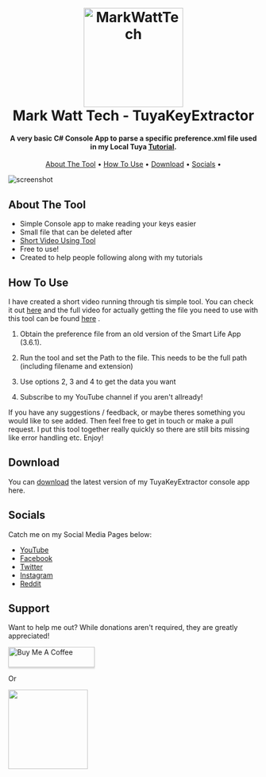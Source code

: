  <h1 align="center">
  <br>
  <a href="https://youtu.be/F00_4jDk06g"><img src="https://github.com/MarkWattTech/TuyaKeyExtractor/blob/main/img/6.png" alt="MarkWattTech" width="200"></a>
  <br>
  Mark Watt Tech - TuyaKeyExtractor
  <br>
</h1>	  
	  
	  
	  
<h4 align="center">A very basic C# Console App to parse a specific preference.xml file used in my Local Tuya <a href="https://youtu.be/YKvGYXw-_cE" target="_blank">Tutorial</a>.</h4>


<p align="center">

  </a>
  <a href="https://www.buymeacoffee.com/MarkWattTech><img src="https://github.com/MarkWattTech/TuyaKeyExtractor/blob/main/img/coffee.png"></a>

</p>

<p align="center">
  <a href="#about-the-tool">About The Tool</a> •
  <a href="#how-to-use">How To Use</a> •
  <a href="#download">Download</a> •
  <a href="#socials">Socials</a> •

</p>

![screenshot](https://github.com/MarkWattTech/TuyaKeyExtractor/blob/main/img/MWT.gif)

## About The Tool

* Simple Console app to make reading your keys easier  
* Small file that can be deleted after
* [Short Video Using Tool](https://youtu.be/F00_4jDk06g) 
* Free to use!
* Created to help people following along with my tutorials


## How To Use

I have created a short video running through tis simple tool. You can check it out [here](https://youtu.be/F00_4jDk06g) and
the full video for actually getting the file you need to use with this tool can be found [here](https://youtu.be/YKvGYXw-_cE) .


1. Obtain the preference file from an old version of the Smart Life App (3.6.1).

2. Run the tool and set the Path to the file. This needs to be the full path (including filename and extension)

3. Use options 2, 3 and 4 to get the data you want

4. Subscribe to my YouTube channel if you aren't allready!

If you have any suggestions / feedback, or maybe theres something you would like to see added. Then feel free to get in touch or make a pull request. I put this tool together really quickly so there are still bits missing like error handling etc. Enjoy!

## Download

You can [download](https://github.com/MarkWattTech/TuyaKeyExtractor/raw/main/MWT%20TuyaKeyExtractor.zip) the latest version of my TuyaKeyExtractor console app here.

## Socials

Catch me on my Social Media Pages below:

- [YouTube](https://www.youtube.com/channel/UCQRm_z7seHnGsBiWDNEWr6A)
- [Facebook](https://www.facebook.com/MarkWattTech)
- [Twitter](https://twitter.com/MarkWattTech)
- [Instagram](https://www.instagram.com/MarkWattTech/)
- [Reddit](https://www.reddit.com/r/MarkWattTech/)



## Support

Want to help me out? While donations aren't required, they are greatly appreciated!

<a href="https://www.buymeacoffee.com/MarkWattTech" target="_blank"><img src="https://www.buymeacoffee.com/assets/img/custom_images/purple_img.png" alt="Buy Me A Coffee" style="height: 41px !important;width: 174px !important;box-shadow: 0px 3px 2px 0px rgba(190, 190, 190, 0.5) !important;-webkit-box-shadow: 0px 3px 2px 0px rgba(190, 190, 190, 0.5) !important;" ></a>

<p>Or</p> 

<a href="https://www.patreon.com/markwatttech">
	<img src="https://c5.patreon.com/external/logo/become_a_patron_button@2x.png" width="160">
</a>

